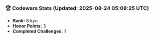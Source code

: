 ### 🏆 Codewars Stats (Updated: 2025-08-24 05:08:25 UTC)

- **Rank:** 8 kyu
- **Honor Points:** 3
- **Completed Challenges:** 1
